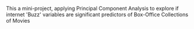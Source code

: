 This a mini-project, applying Principal Component Analysis to explore if internet 'Buzz' variables are significant predictors of Box-Office Collections of Movies
